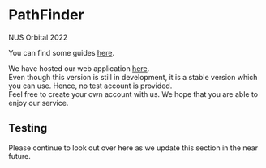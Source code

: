 # PathFinder
NUS Orbital 2022  

You can find some guides [here](https://lhy-hoyin.github.io/PathFinder/).

We have hosted our web application [here](https://path-finder-one.vercel.app/).  
Even though this version is still in development, it is a stable version which you can use. Hence, no test account is provided.  
Feel free to create your own account with us. We hope that you are able to enjoy our service.

## Testing
Please continue to look out over here as we update this section in the near future.
